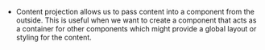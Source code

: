 - Content projection allows us to pass content into a component from the outside. This is useful when we want to create a component that acts as a container for other components which might provide a global layout or styling for the content.
